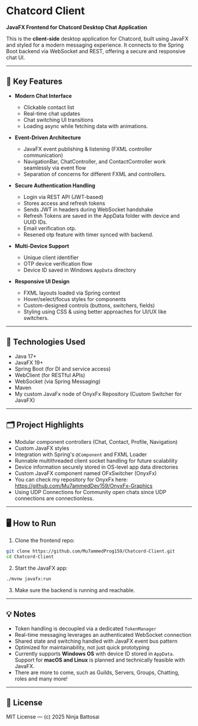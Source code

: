 # Chatcord Client

**JavaFX Frontend for Chatcord Desktop Chat Application**

This is the **client-side** desktop application for Chatcord, built using JavaFX and styled for a modern messaging experience. It connects to the Spring Boot backend via WebSocket and REST, offering a secure and responsive chat UI.

---

## 🎯 Key Features

- **Modern Chat Interface**
  - Clickable contact list
  - Real-time chat updates
  - Chat switching UI transitions
  - Loading async while fetching data with animations.

- **Event-Driven Architecture**
  - JavaFX event publishing & listening (FXML controller communication)
  - NavigationBar, ChatController, and ContactController work seamlessly via event flow
  - Separation of concerns for different FXML and controllers.

- **Secure Authentication Handling**
  - Login via REST API (JWT-based)
  - Stores access and refresh tokens
  - Sends JWT in headers during WebSocket handshake
  - Refresh Tokens are saved in the AppData folder with device and UUID IDs.
  - Email verification otp.
  - Resened otp feature with timer synced with backend.

- **Multi-Device Support**
  - Unique client identifier
  - OTP device verification flow
  - Device ID saved in Windows `AppData` directory

- **Responsive UI Design**
  - FXML layouts loaded via Spring context
  - Hover/select/focus styles for components
  - Custom-designed controls (buttons, switchers, fields)
  - Styling using CSS & using better approaches for UI/UX like switchers.

---

## 🧰 Technologies Used

- Java 17+
- JavaFX 19+
- Spring Boot (for DI and service access)
- WebClient (for RESTful APIs)
- WebSocket (via Spring Messaging)
- Maven
- My custom JavaFx node of OnyxFx Repository (Custom Switcher for JavaFX)

---

## 🗂️ Project Highlights

- Modular component controllers (Chat, Contact, Profile, Navigation)
- Custom JavaFX styles
- Integration with Spring's `@Component` and FXML Loader
- Runnable multithreaded client socket handling for future scalability
- Device information securely stored in OS-level app data directories
- Custom JavaFX component named OFxSwitcher (OnyxFx)
- You can check my repository for OnyxFx here: https://github.com/Mu7ammedDev159/OnyxFx-Graphics
- Using UDP Connections for Community open chats since UDP connections are connectionless.

---

## 🖥️ How to Run

1. Clone the frontend repo:
```bash
git clone https://github.com/Mu7ammedProg159/Chatcord-Client.git
cd Chatcord-Client
```
2. Start the JavaFX app:
```bash
./mvnw javafx:run
```
3. Make sure the backend is running and reachable.

---

## 💡 Notes

- Token handling is decoupled via a dedicated `TokenManager`
- Real-time messaging leverages an authenticated WebSocket connection
- Shared state and switching handled with JavaFX event bus pattern
- Optimized for maintainability, not just quick prototyping
- Currently supports **Windows OS** with device ID stored in `AppData`. Support for **macOS and Linux** is planned and technically feasible with JavaFX.
- There are more to come, such as Guilds, Servers, Groups, Chatting, roles and many more!
---

## 📄 License

MIT License — (c) 2025 Ninja Battosai
